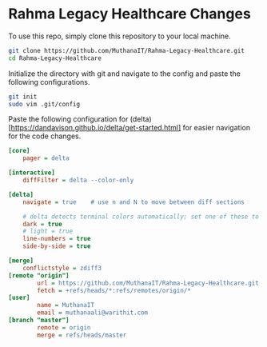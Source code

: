 # Rahma Legacy Healthcare Changes
To use this repo, simply clone this repository to your local machine.
```bash
git clone https://github.com/MuthanaIT/Rahma-Legacy-Healthcare.git
cd Rahma-Legacy-Healthcare
```
Initialize the directory with git and navigate to the config and paste the following configurations.
```bash
git init
sudo vim .git/config
```
Paste the following configuration for (delta)[https://dandavison.github.io/delta/get-started.html] for easier navigation for the code changes.
```ini
[core]
    pager = delta

[interactive]
    diffFilter = delta --color-only

[delta]
    navigate = true    # use n and N to move between diff sections

    # delta detects terminal colors automatically; set one of these to disable auto-detection
    dark = true
    # light = true
    line-numbers = true
    side-by-side = true

[merge]
    conflictstyle = zdiff3
[remote "origin"]
        url = https://github.com/MuthanaIT/Rahma-Legacy-Healthcare.git
        fetch = +refs/heads/*:refs/remotes/origin/*
[user]
        name = MuthanaIT
        email = muthanaali@warithit.com
[branch "master"]
        remote = origin
        merge = refs/heads/master
```
